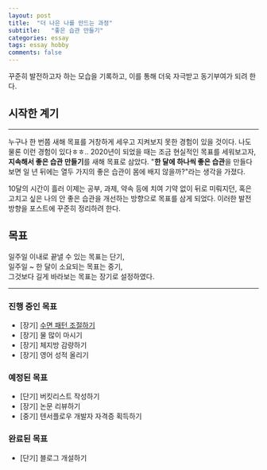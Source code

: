 ```yaml
---
layout: post  
title:  "더 나은 나를 만드는 과정"  
subtitle:   "좋은 습관 만들기"  
categories: essay  
tags: essay hobby  
comments: false
---
```


꾸준히 발전하고자 하는 모습을 기록하고, 이를 통해 더욱 자극받고 동기부여가 되려 한다.

## 시작한 계기

---

누구나 한 번쯤 새해 목표를 거창하게 세우고 지켜보지 못한 경험이 있을 것이다. 나도 물론 이런 경험이 있다ㅎㅎ.. 2020년이 되었을 때는 조금 현실적인 목표를 세워보고자, **지속해서 좋은 습관 만들기**를 새해 목표로 삼았다. "**한 달에 하나씩 좋은 습관**을 만들다 보면 일 년 뒤에는 열두 가지의 좋은 습관이 몸에 배지 않을까?"라는 생각을 가졌다.  

10달의 시간이 흘러 이제는 공부, 과제, 약속 등에 치여 기약 없이 뒤로 미뤄지던, 혹은 고치고 싶은 나의 안 좋은 습관을 개선하는 방향으로 목표를 삼게 되었다. 이러한 발전 방향을 포스트에 꾸준히 정리하려 한다.

## 목표

일주일 이내로 끝낼 수 있는 목표는 단기,  
일주일 ~ 한 달이 소요되는 목표는 중기,  
그것보다 길게 바라보는 목표는 장기로 설정하였다.  

---
<!--
<details open>
<summary style="font-size: 1.17em; font-weight: bold;">진행중인 목표</summary>
<div markdown="1">
-->

### 진행 중인 목표

- \[장기] [수면 패턴 조절하기](/essay/2020/10/23/sleep-pattern/)
- \[장기] 물 많이 마시기
- \[장기] 체지방 감량하기
- \[장기] 영어 성적 올리기

### 예정된 목표

- \[단기] 버킷리스트 작성하기
- \[장기] 논문 리뷰하기
- \[중기] 텐서플로우 개발자 자격증 획득하기

### 완료된 목표

- \[단기] 블로그 개설하기